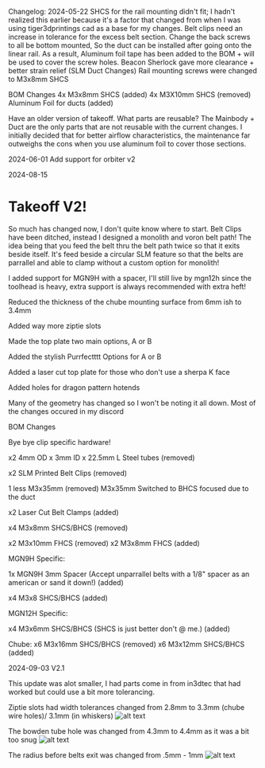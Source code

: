 Changelog:
2024-05-22 
SHCS for the rail mounting didn't fit; I hadn't realized this earlier because it's a factor that changed from when I was using tiger3dprintings cad as a base for my changes.
Belt clips need an increase in tolerance for the excess belt section.
Change the back screws to all be bottom mounted, So the duct can be installed after going onto the linear rail. As a result, Aluminum foil tape has been added to the BOM + will be used to cover the screw holes.
Beacon Sherlock gave more clearance + better strain relief (SLM Duct Changes)
Rail mounting screws were changed to M3x8mm SHCS

BOM Changes
4x M3x8mm SHCS (added)
4x M3X10mm SHCS (removed)
Aluminum Foil for ducts (added)

Have an older version of takeoff. What parts are reusable?
The Mainbody + Duct are the only parts that are not reusable with the current changes. I initially decided that for better airflow characteristics, the maintenance far outweighs the cons when you use aluminum foil to cover those sections.

2024-06-01
Add support for orbiter v2

2024-08-15
# Takeoff V2!
So much has changed now, I don't quite know where to start. Belt Clips have been ditched, instead I designed a monolith and voron belt path! The idea being that you feed the belt thru the belt path twice so that it exits beside itself. It's feed beside a circular SLM feature so that the belts are parrallel and able to clamp without a custom option for monolith!

I added support for MGN9H with a spacer, I'll still live by mgn12h since the toolhead is heavy, extra support is always recommended with extra heft!

Reduced the thickness of the chube mounting surface from 6mm ish to 3.4mm

Added way more ziptie slots

Made the top plate two main options, A or B

Added the stylish Purrfectttt Options for A or B

Added a laser cut top plate for those who don't use a sherpa K face

Added holes for dragon pattern hotends

Many of the geometry has changed so I won't be noting it all down. Most of the changes occured in my discord

BOM Changes

Bye bye clip specific hardware!

x2 4mm OD x 3mm ID x 22.5mm L Steel tubes (removed)

x2 SLM Printed Belt Clips (removed)


1 less M3x35mm (removed)
M3x35mm Switched to BHCS focused due to the duct


x2 Laser Cut Belt Clamps  (added)


x4 M3x8mm SHCS/BHCS (removed)


x2 M3x10mm FHCS (removed)
x2 M3x8mm FHCS (added)


MGN9H Specific:

1x MGN9H 3mm Spacer (Accept unparrallel belts with a 1/8" spacer as an american or sand it down!) (added)

x4 M3x8 SHCS/BHCS (added)


MGN12H Specific:

x4 M3x6mm SHCS/BHCS (SHCS is just better don't @ me.) (added)


Chube: x6 M3x16mm SHCS/BHCS (removed)
x6 M3x12mm SHCS/BHCS (added)


2024-09-03
V2.1 

This update was alot smaller, I had parts come in from in3dtec that had worked but could use a bit more tolerancing. 

Ziptie slots had width tolerances changed from 2.8mm to 3.3mm (chube wire holes)/ 3.1mm (in whiskers) ![alt text](https://i.gyazo.com/6e2ee35f38c17a7003ab9c5c4a4f7c74.png)

The bowden tube hole was changed from 4.3mm to 4.4mm as it was a bit too snug ![alt text](https://i.gyazo.com/e04a09f296d95e4ea08a01b6428f8323.png)

The radius before belts exit was changed from .5mm - 1mm ![alt text](https://i.gyazo.com/8f10509e1e3be621eca2221497f8200f.png)